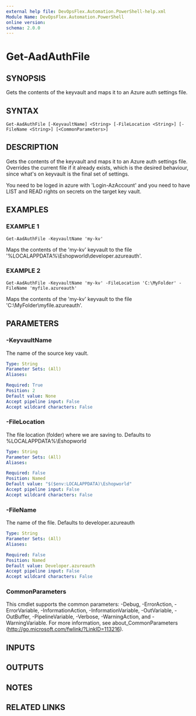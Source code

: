 ```yaml
---
external help file: DevOpsFlex.Automation.PowerShell-help.xml
Module Name: DevOpsFlex.Automation.PowerShell
online version:
schema: 2.0.0
---
```


# Get-AadAuthFile

## SYNOPSIS
Gets the contents of the keyvault and maps it to an Azure auth settings file.

## SYNTAX

```
Get-AadAuthFile [-KeyvaultName] <String> [-FileLocation <String>] [-FileName <String>] [<CommonParameters>]
```

## DESCRIPTION
Gets the contents of the keyvault and maps it to an Azure auth settings file.
Overrides the current file if it already exists, which is the desired behaviour, since what's on keyvault is the final set of settings.

You need to be loged in azure with 'Login-AzAccount' and you need to have LIST and READ rights on secrets on the target key vault.

## EXAMPLES

### EXAMPLE 1
```
Get-AadAuthFile -KeyvaultName 'my-kv'
```

Maps the contents of the 'my-kv' keyvault to the file '%LOCALAPPDATA%\Eshopworld\developer.azureauth'.

### EXAMPLE 2
```
Get-AadAuthFile -KeyvaultName 'my-kv' -FileLocation 'C:\MyFolder' -FileName 'myfile.azureauth'
```

Maps the contents of the 'my-kv' keyvault to the file 'C:\MyFolder\myfile.azureauth'.

## PARAMETERS

### -KeyvaultName
The name of the source key vault.

```yaml
Type: String
Parameter Sets: (All)
Aliases:

Required: True
Position: 2
Default value: None
Accept pipeline input: False
Accept wildcard characters: False
```

### -FileLocation
The file location (folder) where we are saving to.
Defaults to %LOCALAPPDATA%\Eshopworld

```yaml
Type: String
Parameter Sets: (All)
Aliases:

Required: False
Position: Named
Default value: "$($env:LOCALAPPDATA)\Eshopworld"
Accept pipeline input: False
Accept wildcard characters: False
```

### -FileName
The name of the file.
Defaults to developer.azureauth

```yaml
Type: String
Parameter Sets: (All)
Aliases:

Required: False
Position: Named
Default value: Developer.azureauth
Accept pipeline input: False
Accept wildcard characters: False
```

### CommonParameters
This cmdlet supports the common parameters: -Debug, -ErrorAction, -ErrorVariable, -InformationAction, -InformationVariable, -OutVariable, -OutBuffer, -PipelineVariable, -Verbose, -WarningAction, and -WarningVariable.
For more information, see about_CommonParameters (http://go.microsoft.com/fwlink/?LinkID=113216).

## INPUTS

## OUTPUTS

## NOTES

## RELATED LINKS
